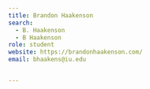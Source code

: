 ```yaml
---
title: Brandon Haakenson
search:
  - B. Haakenson
  - B Haakenson
role: student
website: https://brandonhaakenson.com/
email: bhaakens@iu.edu


---
```

